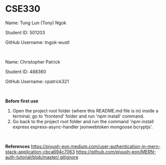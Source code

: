 # CSE330
Name: Tung Lun (Tony) Ngok

Student ID: 501203

GitHub Username: tngok-wustl

<br>

Name: Christopher Patrick

Student ID: 488360

GitHub Username: cpatrick321

<br>

**Before first use**
1. Open the project root folder (where this README.md file is in) inside a terminal; go to 'frontend' folder and run 'npm install' command.
2. Go back to the project root folder and run the command 'npm install express express-async-handler jsonwebtoken mongoose bcryptjs'.

<br>

**References**
https://piyush-eon.medium.com/user-authentication-in-mern-stack-application-cbca694c7063
https://github.com/piyush-eon/MERN-auth-tutorial/blob/master/.gitignore
